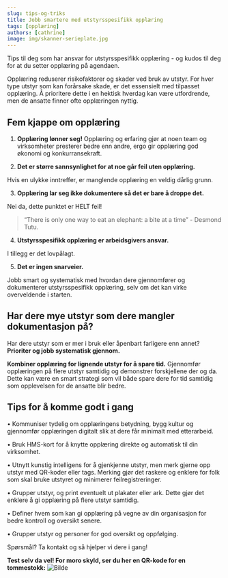 ```yaml
---
slug: tips-og-triks
title: Jobb smartere med utstyrsspesifikk opplæring
tags: [opplæring]
authors: [cathrine]
image: img/skanner-serieplate.jpg
---
```

Tips til deg som har ansvar for utstyrsspesifikk opplæring - og kudos til deg for at du setter opplæring på agendaen.
<!-- truncate -->

Opplæring reduserer risikofaktorer og skader ved bruk av utstyr. For hver type utstyr som kan forårsake skade, er det essensielt med tilpasset opplæring. Å prioritere dette i en hektisk hverdag kan være utfordrende, men de ansatte finner ofte opplæringen nyttig.

## Fem kjappe om opplæring

1. **Opplæring lønner seg!**
Opplæring og erfaring gjør at noen team og virksomheter presterer bedre enn andre, ergo gir opplæring god økonomi og konkurransekraft.

2. **Det er større sannsynlighet for at noe går feil uten opplæring.**

Hvis en ulykke inntreffer, er manglende opplæring en veldig dårlig grunn.

3. **Opplæring lar seg ikke dokumentere så det er bare å droppe det.**

Nei da, dette punktet er HELT feil!

>“There is only one way to eat an elephant: a bite at a time” - Desmond Tutu.

4. **Utstyrsspesifikk opplæring er arbeidsgivers ansvar.**

I tillegg er det lovpålagt.

5. **Det er ingen snarveier.**

Jobb smart og systematisk med hvordan dere gjennomfører og dokumenterer utstyrsspesifikk opplæring, selv om det kan virke overveldende i starten.

## Har dere mye utstyr som dere mangler dokumentasjon på?

Har dere utstyr som er mer i bruk eller åpenbart farligere enn annet? **Prioriter og jobb systematisk gjennom.**

**Kombiner opplæring for lignende utstyr for å spare tid.** Gjennomfør opplæringen på flere utstyr samtidig og demonstrer forskjellene der og da. Dette kan være en smart strategi som vil både spare dere for tid samtidig som opplevelsen for de ansatte blir bedre.

## Tips for å komme godt i gang
• Kommuniser tydelig om opplæringens betydning, bygg kultur og gjennomfør opplæringen digitalt slik at dere får minimalt med etterarbeid.

• Bruk HMS-kort for å knytte opplæring direkte og automatisk til din virksomhet.

• Utnytt kunstig intelligens for å gjenkjenne utstyr, men merk gjerne opp utstyr med QR-koder eller tags. Merking gjør det raskere og enklere for folk som skal bruke utstyret og minimerer feilregistreringer.

• Grupper utstyr, og print eventuelt ut plakater eller ark. Dette gjør det enklere å gi opplæring på flere utstyr samtidig.

• Definer hvem som kan gi opplæring på vegne av din organisasjon for bedre kontroll og oversikt senere.

• Grupper utstyr og personer for god oversikt og oppfølging.

Spørsmål? Ta kontakt og så hjelper vi dere i gang!

**Test selv da vel! For moro skyld, ser du her en QR-kode for en tommestokk:**
![Bilde](tommestokk.jpg)

<div className="elfsight-app-6030280a-de24-4c4c-bb05-b9a0c60cb56e" data-elfsight-app-lazy></div>